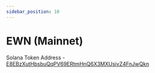 ```yaml
---
sidebar_position: 10 
---
```


# EWN (Mainnet)

Solana Token Address - <a href="https://explorer.solana.com/address/E8EBzXutHbsbuQqPV69ERtmHnQ6X3MXUsivZ4FnJwQkn" target="_blank">E8EBzXutHbsbuQqPV69ERtmHnQ6X3MXUsivZ4FnJwQkn</a>

